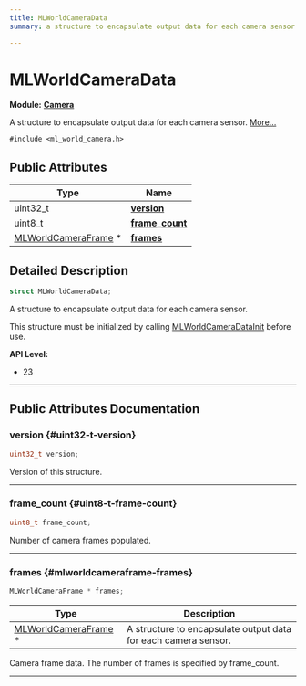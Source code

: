 ```yaml
---
title: MLWorldCameraData
summary: a structure to encapsulate output data for each camera sensor. 

---
```


# MLWorldCameraData

**Module:** **[Camera](/versioned_docs/version-03-Jan-2023/api-ref/api/Modules/group___camera/group___camera.md)**



A structure to encapsulate output data for each camera sensor.  [More...](#detailed-description)


`#include <ml_world_camera.h>`

## Public Attributes

| Type           | Name           |
| -------------- | -------------- |
| uint32_t | **[version](/versioned_docs/version-03-Jan-2023/api-ref/api/Modules/group___camera/struct_m_l_world_camera_data.md#uint32-t-version)**  |
| uint8_t | **[frame_count](/versioned_docs/version-03-Jan-2023/api-ref/api/Modules/group___camera/struct_m_l_world_camera_data.md#uint8-t-frame-count)**  |
| [MLWorldCameraFrame](/versioned_docs/version-03-Jan-2023/api-ref/api/Modules/group___camera/struct_m_l_world_camera_frame.md) * | **[frames](/versioned_docs/version-03-Jan-2023/api-ref/api/Modules/group___camera/struct_m_l_world_camera_data.md#mlworldcameraframe-frames)**  |

## Detailed Description

```cpp
struct MLWorldCameraData;
```

A structure to encapsulate output data for each camera sensor. 

This structure must be initialized by calling [MLWorldCameraDataInit](/versioned_docs/version-03-Jan-2023/api-ref/api/Modules/group___camera/group___camera.md#void-mlworldcameradatainit) before use.




**API Level:**
  * 23 




-----------
## Public Attributes Documentation

### version {#uint32-t-version}

```cpp
uint32_t version;
```


Version of this structure. 





-----------

### frame_count {#uint8-t-frame-count}

```cpp
uint8_t frame_count;
```


Number of camera frames populated. 





-----------

### frames {#mlworldcameraframe-frames}

```cpp
MLWorldCameraFrame * frames;
```



| Type | Description |
|--|--|
| [MLWorldCameraFrame](/versioned_docs/version-03-Jan-2023/api-ref/api/Modules/group___camera/struct_m_l_world_camera_frame.md) * | A structure to encapsulate output data for each camera sensor.  |


Camera frame data. The number of frames is specified by frame_count. 





-----------


